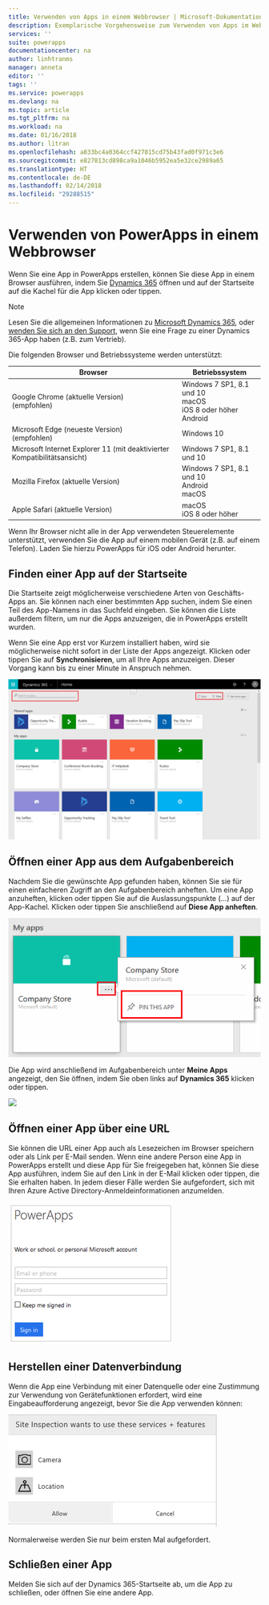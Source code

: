 ```yaml
---
title: Verwenden von Apps in einem Webbrowser | Microsoft-Dokumentation
description: Exemplarische Vorgehensweise zum Verwenden von Apps im Webbrowser
services: ''
suite: powerapps
documentationcenter: na
author: linhtranms
manager: anneta
editor: ''
tags: ''
ms.service: powerapps
ms.devlang: na
ms.topic: article
ms.tgt_pltfrm: na
ms.workload: na
ms.date: 01/16/2018
ms.author: litran
ms.openlocfilehash: a833bc4a0364ccf427815cd75b43fad0f971c3e6
ms.sourcegitcommit: e827813cd898ca9a1046b5952ea5e32ce2989a65
ms.translationtype: HT
ms.contentlocale: de-DE
ms.lasthandoff: 02/14/2018
ms.locfileid: "29288515"
---
```

# <a name="use-powerapps-in-a-web-browser"></a>Verwenden von PowerApps in einem Webbrowser
Wenn Sie eine App in PowerApps erstellen, können Sie diese App in einem Browser ausführen, indem Sie [Dynamics 365](https://home.dynamics.com) öffnen und auf der Startseite auf die Kachel für die App klicken oder tippen.

> [!NOTE]
> Lesen Sie die allgemeinen Informationen zu [Microsoft Dynamics 365](https://docs.microsoft.com/dynamics365/), oder [wenden Sie sich an den Support](https://www.microsoft.com/dynamics365/contact-us), wenn Sie eine Frage zu einer Dynamics 365-App haben (z.B. zum Vertrieb).

Die folgenden Browser und Betriebssysteme werden unterstützt:

| **Browser** | **Betriebssystem** |
| --- | --- |
| Google Chrome (aktuelle Version)<br>(empfohlen) |Windows 7 SP1, 8.1 und 10 <br>macOS <br>iOS 8 oder höher<br>Android |
| Microsoft Edge (neueste Version)<br>(empfohlen) |Windows 10 |
| Microsoft Internet Explorer 11 (mit deaktivierter Kompatibilitätsansicht) |Windows 7 SP1, 8.1 und 10 |
| Mozilla Firefox (aktuelle Version) |Windows 7 SP1, 8.1 und 10 <br> Android <br>macOS |
| Apple Safari (aktuelle Version) |macOS <br> iOS 8 oder höher |

Wenn Ihr Browser nicht alle in der App verwendeten Steuerelemente unterstützt, verwenden Sie die App auf einem mobilen Gerät (z.B. auf einem Telefon). Laden Sie hierzu PowerApps für iOS oder Android herunter.

## <a name="find-an-app-on-the-home-page"></a>Finden einer App auf der Startseite
Die Startseite zeigt möglicherweise verschiedene Arten von Geschäfts-Apps an. Sie können nach einer bestimmten App suchen, indem Sie einen Teil des App-Namens in das Suchfeld eingeben. Sie können die Liste außerdem filtern, um nur die Apps anzuzeigen, die in PowerApps erstellt wurden.

Wenn Sie eine App erst vor Kurzem installiert haben, wird sie möglicherweise nicht sofort in der Liste der Apps angezeigt. Klicken oder tippen Sie auf **Synchronisieren**, um all Ihre Apps anzuzeigen. Dieser Vorgang kann bis zu einer Minute in Anspruch nehmen.

![](./media/run-app-browser/dynamics-365-home.png)

## <a name="open-an-app-from-the-task-pane"></a>Öffnen einer App aus dem Aufgabenbereich
Nachdem Sie die gewünschte App gefunden haben, können Sie sie für einen einfacheren Zugriff an den Aufgabenbereich anheften. Um eine App anzuheften, klicken oder tippen Sie auf die Auslassungspunkte (...) auf der App-Kachel. Klicken oder tippen Sie anschließend auf **Diese App anheften**.

![](./media/run-app-browser/homepage-pin.png)

Die App wird anschließend im Aufgabenbereich unter **Meine Apps** angezeigt, den Sie öffnen, indem Sie oben links auf **Dynamics 365** klicken oder tippen.

![](./media/run-app-browser/taskpane.png)

## <a name="open-an-app-from-a-url"></a>Öffnen einer App über eine URL
Sie können die URL einer App auch als Lesezeichen im Browser speichern oder als Link per E-Mail senden. Wenn eine andere Person eine App in PowerApps erstellt und diese App für Sie freigegeben hat, können Sie diese App ausführen, indem Sie auf den Link in der E-Mail klicken oder tippen, die Sie erhalten haben. In jedem dieser Fälle werden Sie aufgefordert, sich mit Ihren Azure Active Directory-Anmeldeinformationen anzumelden.

![](./media/run-app-browser/web-login.png)

## <a name="connect-to-data"></a>Herstellen einer Datenverbindung
Wenn die App eine Verbindung mit einer Datenquelle oder eine Zustimmung zur Verwendung von Gerätefunktionen erfordert, wird eine Eingabeaufforderung angezeigt, bevor Sie die App verwenden können:  

![Verbindung](./media/run-app-browser/app-connection.png)

Normalerweise werden Sie nur beim ersten Mal aufgefordert.

## <a name="close-an-app"></a>Schließen einer App
Melden Sie sich auf der Dynamics 365-Startseite ab, um die App zu schließen, oder öffnen Sie eine andere App.
